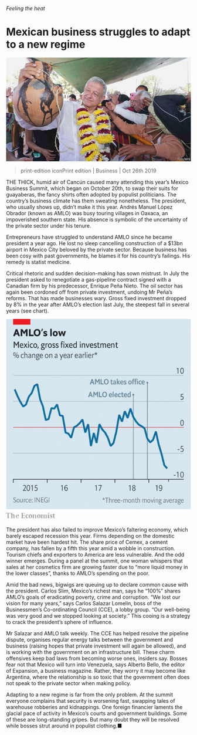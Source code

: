 ###### Feeling the heat

# Mexican business struggles to adapt to a new regime 

![image](images/20191026_WBP002_0.jpg) 

> print-edition iconPrint edition | Business | Oct 26th 2019 

THE THICK, humid air of Cancún caused many attending this year’s Mexico Business Summit, which began on October 20th, to swap their suits for guayaberas, the fancy shirts often adopted by populist politicians. The country’s business climate has them sweating nonetheless. The president, who usually shows up, didn’t make it this year. Andrés Manuel López Obrador (known as AMLO) was busy touring villages in Oaxaca, an impoverished southern state. His absence is symbolic of the uncertainty of the private sector under his tenure. 

Entrepreneurs have struggled to understand AMLO since he became president a year ago. He lost no sleep cancelling construction of a $13bn airport in Mexico City beloved by the private sector. Because business has been cosy with past governments, he blames it for his country’s failings. His remedy is statist medicine. 

Critical rhetoric and sudden decision-making has sown mistrust. In July the president asked to renegotiate a gas-pipeline contract signed with a Canadian firm by his predecessor, Enrique Peña Nieto. The oil sector has again been cordoned off from private investment, undoing Mr Peña’s reforms. That has made businesses wary. Gross fixed investment dropped by 8% in the year after AMLO’s election last July, the steepest fall in several years (see chart). 

![image](images/20191026_WBC031.png) 

The president has also failed to improve Mexico’s faltering economy, which barely escaped recession this year. Firms depending on the domestic market have been hardest hit. The share price of Cemex, a cement company, has fallen by a fifth this year amid a wobble in construction. Tourism chiefs and exporters to America are less vulnerable. And the odd winner emerges. During a panel at the summit, one woman whispers that sales at her cosmetics firm are growing faster due to “more liquid money in the lower classes”, thanks to AMLO’s spending on the poor. 

Amid the bad news, bigwigs are queuing up to declare common cause with the president. Carlos Slim, Mexico’s richest man, says he “100%” shares AMLO’s goals of eradicating poverty, crime and corruption. “We lost our vision for many years,” says Carlos Salazar Lomelín, boss of the Businessmen’s Co-ordinating Council (CCE), a lobby group. “Our well-being was very good and we stopped looking at society.” This cooing is a strategy to crack the president’s sphere of influence. 

Mr Salazar and AMLO talk weekly. The CCE has helped resolve the pipeline dispute, organises regular energy talks between the government and business (raising hopes that private investment will again be allowed), and is working with the government on an infrastructure bill. These charm offensives keep bad laws from becoming worse ones, insiders say. Bosses fear not that Mexico will turn into Venezuela, says Alberto Bello, the editor of Expansion, a business magazine. Rather, they worry it may become like Argentina, where the relationship is so toxic that the government often does not speak to the private sector when making policy. 

Adapting to a new regime is far from the only problem. At the summit everyone complains that security is worsening fast, swapping tales of warehouse robberies and kidnappings. One foreign financier laments the glacial pace of activity in Mexico’s courts and government buildings. Some of these are long-standing gripes. But many doubt they will be resolved while bosses strut around in populist clothing.■ 


